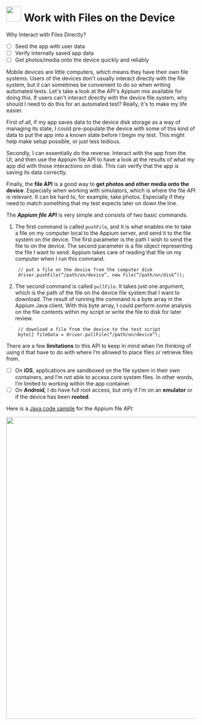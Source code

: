 # <img width=40 src="https://user-images.githubusercontent.com/70295997/222876027-f80bbd52-08fc-4da2-aa8e-95ee3562f81f.png"> Work with Files on the Device

Why Interact with Files Directly?
- [ ] Seed the app with user data
- [ ] Verify internally saved app data
- [ ] Get photos/media onto the device quickly and reliably

Mobile devices are little computers, which means they have their own file systems. Users of the devices don't usually interact directly with the file system, but it can sometimes be convenient to do so when writing automated tests. Let's take a look at the API's Appium mix available for doing this. If users can't interact directly with the device file system, why should I need to do this for an automated test? Really, it's to make my life easier. 

First of all, if my app saves data to the device disk storage as a way of managing its state, I could pre-populate the device with some of this kind of data to put the app into a known state before I begin my test. This might help make setup possible, or just less tedious. 

Secondly, I can essentially do the reverse. Interact with the app from the UI, and then use the Appium file API to have a look at the results of what my app did with those interactions on disk. This can verify that the app is saving its data correctly. 

Finally, the **file API** is a good way to **get photos and other media onto the device**. Especially when working with simulators, which is where the file API is relevant. It can be hard to, for example, take photos. Especially if they need to match something that my test expects later on down the line. 

The ***Appium file API*** is very simple and consists of two basic commands. 

1. The first command is called <code>pushFile</code>, and it is what enables me to take a file on my computer local to the Appium server, and send it to the file system on the device. The first parameter is the path I wish to send the file to on the device. The second parameter is a file object representing the file I want to send. Appium takes care of reading that file on my computer when I run this command. 

        // put a file on the device from the computer disk
        driver.pushFile(“/path/on/device”, new File(“/path/on/disk”));

2. The second command is called <code>pullFile</code>. It takes just one argument, which is the path of the file on the device file system that I want to download. The result of running the command is a byte array in the Appium Java client. With this byte array, I could perform some analysis on the file contents within my script or write the file to disk for later review. 

        // download a file from the device to the test script
        byte[] fileData = driver.pullFile(“/path/on/device”);

There are a few **limitations** to this API to keep in mind when I’m thinking of using it that have to do with where I’m allowed to place files or retrieve files from. 
- [ ] On **iOS**, applications are sandboxed on the file system in their own containers, and I’m not able to access core system files. In other words, I’m limited to working within the app container.
- [ ] On **Android**, I do have full root access, but only if I’m on an **emulator** or if the device has been **rooted**. 

Here is a [Java code sample](https://github.com/lana-20/device-file-interaction/blob/main/file_interaction_appium_api.java) for the Appium file API:

<img width="800" src="https://user-images.githubusercontent.com/70295997/222876163-115ce966-ac00-4f9e-9889-877db251eb7e.png">

